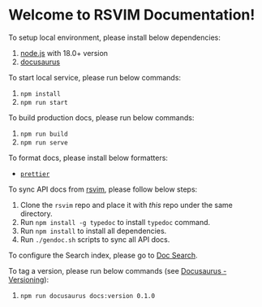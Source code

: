 # Welcome to RSVIM Documentation!

To setup local environment, please install below dependencies:

1. [node.js](https://nodejs.org/) with 18.0+ version
2. [docusaurus](https://docusaurus.io/)

To start local service, please run below commands:

1. `npm install`
2. `npm run start`

To build production docs, please run below commands:

1. `npm run build`
2. `npm run serve`

To format docs, please install below formatters:

- [`prettier`](https://prettier.io/)

To sync API docs from [rsvim](https://github.com/rsvim/rsvim), please follow below steps:

1. Clone the `rsvim` repo and place it with _this_ repo under the same directory.
2. Run `npm install -g typedoc` to install `typedoc` command.
3. Run `npm install` to install all dependencies.
4. Run `./gendoc.sh` scripts to sync all API docs.

To configure the Search index, please go to [Doc Search](https://docsearch.algolia.com/).

To tag a version, please run below commands (see [Docusaurus - Versioning](https://docusaurus.io/docs/versioning)):

1. `npm run docusaurus docs:version 0.1.0`
